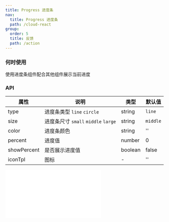 ```yaml
---
title: Progress 进度条
nav:
  title: Progress 进度条
  path: /cloud-react
group:
  order: 5
  title: 反馈
  path: /action
---
```


### 何时使用

使用进度条组件配合其他组件展示当前进度

### API

| 属性        | 说明                                | 类型    | 默认值   |
| ----------- | ----------------------------------- | ------- | -------- |
| type        | 进度条类型 `line` `circle`          | string  | `line`   |
| size        | 进度条尺寸 `small` `middle` `large` | string  | `middle` |
| color       | 进度条颜色                          | string  | ''       |
| percent     | 进度值                              | number  | 0        |
| showPercent | 是否展示进度值                      | boolean | false    |
| iconTpl     | 图标                                | -       | ''       |

<embed src="@components/progress/demos/basic.md" />

